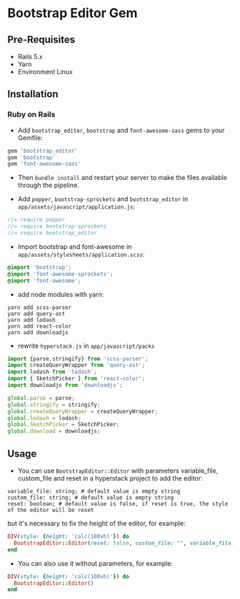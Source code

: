 # Bootstrap Editor Gem

## Pre-Requisites

* Rails 5.x
* Yarn
* Environment Linux

## Installation

### Ruby on Rails

* Add `bootstrap_editor`, `bootstrap` and  `font-awesome-sass` gems to your Gemfile:
```ruby
gem 'bootstrap_editor'
gem 'bootstrap'
gem 'font-awesome-sass'
```

* Then `bundle install` and restart your server to make the files available through the pipeline.

* Add `popper`, `bootstrap-sprockets` and `bootstrap_editor` in `app/assets/javascript/application.js`:
```js
//= require popper
//= require bootstrap-sprockets
//= require bootstrap_editor
```

* Import bootstrap and font-awesome in `app/assets/stylesheets/application.scss`:
```scss
@import 'bootstrap';
@import 'font-awesome-sprockets';
@import 'font-awesome';
```

* add node modules with yarn:
```console
yarn add scss-parser
yarn add query-ast
yarn add lodash
yarn add react-color
yarn add downloadjs
```
* rewrite `hyperstack.js` in `app/javascript/packs`
```js
import {parse,stringify} from 'scss-parser';
import createQueryWrapper from 'query-ast';
import lodash from 'lodash';
import { SketchPicker } from 'react-color';
import downloadjs from 'downloadjs';

global.parse = parse;
global.stringify = stringify;
global.createQueryWrapper = createQueryWrapper;
global.lodash = lodash;
global.SketchPicker = SketchPicker;
global.download = downloadjs;
```

## Usage

* You can use `BootstrapEditor::Editor` with parameters variable_file, custom_file and reset in a hyperstack project to add the editor:

```
variable_file: string; # default value is empty string
custom_file: string; # default value is empty string
reset: boolean; # default value is false, if reset is true, the style of the editor will be reset
```
but it's necessary to fix the height of the editor, for example:
```ruby
DIV(style: {height: 'calc(100vh)'}) do
  BootstrapEditor::Editor(reset: false, custom_file: "", variable_file: "$white: #823838")
end
```

* You can also use it without parameters, for example:
```ruby
DIV(style: {height: 'calc(100vh)'}) do
  BootstrapEditor::Editor()
end
```